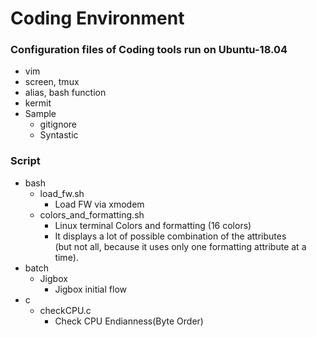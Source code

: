 # Coding Environment
### Configuration files of Coding tools run on Ubuntu-18.04
* vim
* screen, tmux
* alias, bash function
* kermit
* Sample
   * gitignore
   * Syntastic

### Script
 * bash
   * load_fw.sh
     * Load FW via xmodem
   * colors_and_formatting.sh
     * Linux terminal Colors and formatting (16 colors)
     * It displays a lot of possible combination of the attributes \
       (but not all, because it uses only one formatting attribute at a time).
 * batch
   * Jigbox
     * Jigbox initial flow
 * c
   * checkCPU.c
     * Check CPU Endianness(Byte Order)
